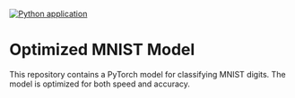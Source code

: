 [![Python application](https://github.com/satyasundar/erav3-s6/actions/workflows/python-app.yml/badge.svg)](https://github.com/satyasundar/erav3-s6/actions/workflows/python-app.yml)

# Optimized MNIST Model

This repository contains a PyTorch model for classifying MNIST digits. The model is optimized for both speed and accuracy.